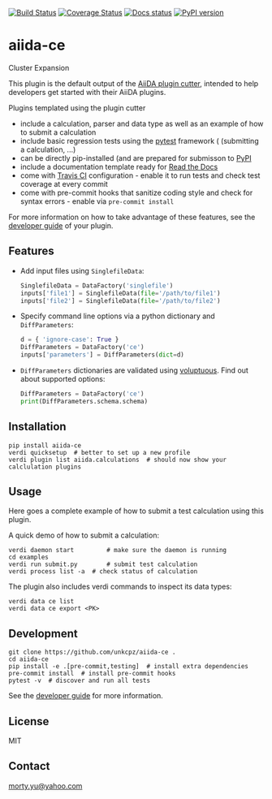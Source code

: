 [![Build Status](https://travis-ci.org/unkcpz/aiida-ce.svg?branch=master)](https://travis-ci.org/unkcpz/aiida-ce)
[![Coverage Status](https://coveralls.io/repos/github/unkcpz/aiida-ce/badge.svg?branch=master)](https://coveralls.io/github/unkcpz/aiida-ce?branch=master)
[![Docs status](https://readthedocs.org/projects/aiida-ce/badge)](http://aiida-ce.readthedocs.io/)
[![PyPI version](https://badge.fury.io/py/aiida-ce.svg)](https://badge.fury.io/py/aiida-ce)

# aiida-ce

Cluster Expansion

This plugin is the default output of the
[AiiDA plugin cutter](https://github.com/aiidateam/aiida-plugin-cutter),
intended to help developers get started with their AiiDA plugins.

Plugins templated using the plugin cutter

* include a calculation, parser and data type as well as an example of
  how to submit a calculation
* include basic regression tests using the [pytest](https://docs.pytest.org/en/latest/) framework ( (submitting a calculation, ...)
* can be directly pip-installed (and are prepared for submisson to [PyPI](https://pypi.org/)
* include a documentation template ready for [Read the Docs](http://aiida-diff.readthedocs.io/en/latest/)
* come with [Travis CI](https://travis-ci.org) configuration - enable it to run tests and check test coverage at every commit
* come with pre-commit hooks that sanitize coding style and check for syntax errors - enable via `pre-commit install`

For more information on how to take advantage of these features,
see the [developer guide](https://aiida-diff.readthedocs.io/en/latest/developer_guide) of your plugin.


## Features

 * Add input files using `SinglefileData`:
   ```python
   SinglefileData = DataFactory('singlefile')
   inputs['file1'] = SinglefileData(file='/path/to/file1')
   inputs['file2'] = SinglefileData(file='/path/to/file2')
   ```

 * Specify command line options via a python dictionary and `DiffParameters`:
   ```python
   d = { 'ignore-case': True }
   DiffParameters = DataFactory('ce')
   inputs['parameters'] = DiffParameters(dict=d)
   ```

 * `DiffParameters` dictionaries are validated using [voluptuous](https://github.com/alecthomas/voluptuous).
   Find out about supported options:
   ```python
   DiffParameters = DataFactory('ce')
   print(DiffParameters.schema.schema)
   ```

## Installation

```shell
pip install aiida-ce
verdi quicksetup  # better to set up a new profile
verdi plugin list aiida.calculations  # should now show your calclulation plugins
```


## Usage

Here goes a complete example of how to submit a test calculation using this plugin.

A quick demo of how to submit a calculation:
```shell
verdi daemon start         # make sure the daemon is running
cd examples
verdi run submit.py        # submit test calculation
verdi process list -a  # check status of calculation
```

The plugin also includes verdi commands to inspect its data types:
```shell
verdi data ce list
verdi data ce export <PK>
```

## Development

```shell
git clone https://github.com/unkcpz/aiida-ce .
cd aiida-ce
pip install -e .[pre-commit,testing]  # install extra dependencies
pre-commit install  # install pre-commit hooks
pytest -v  # discover and run all tests
```

See the [developer guide](http://aiida-ce.readthedocs.io/en/latest/developer_guide/index.html) for more information.

## License

MIT


## Contact

morty.yu@yahoo.com

